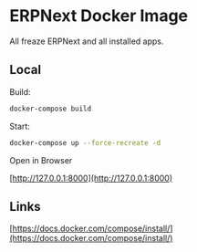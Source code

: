 # ERPNext Docker Image

All freaze ERPNext and all installed apps.

## Local

Build:

```bash
docker-compose build
```

Start:
```bash
docker-compose up --force-recreate -d
```

Open in Browser

[http://127.0.0.1:8000](http://127.0.0.1:8000)

## Links

[https://docs.docker.com/compose/install/](https://docs.docker.com/compose/install/)
